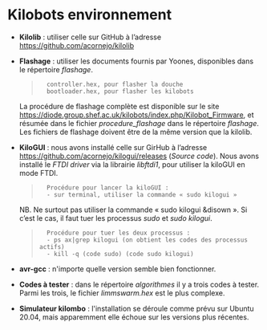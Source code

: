 ﻿# Kilobots environnement


- **Kilolib** : utiliser celle sur GitHub à l’adresse https://github.com/acornejo/kilolib  

- **Flashage** : utiliser les documents fournis par Yoones, disponibles dans le répertoire *flashage*.
	>		controller.hex, pour flasher la douche  
    >		bootloader.hex, pour flasher les kilobots  
	La procédure de flashage complète est disponible sur le site https://diode.group.shef.ac.uk/kilobots/index.php/Kilobot_Firmware, et résumée dans le fichier *procedure_flashage* dans le répertoire *flashage*. Les fichiers de flashage doivent être de la même version que la kilolib.
	
- **KiloGUI** : nous avons installé celle sur GirHub à l’adresse https://github.com/acornejo/kilogui/releases (*Source code*). Nous avons installé le *FTDI driver* via la librairie *libftdi1*, pour utiliser la kiloGUI en mode FTDI. 
	>		Procédure pour lancer la kiloGUI :
	>		- sur terminal, utiliser la commande « sudo kilogui »
	NB. Ne surtout pas utiliser la commande « sudo kilogui &disown ». Si c’est le cas, il faut tuer les processus *sudo* et *sudo kilogui*. 
	>		Procédure pour tuer les deux processus :
	>		- ps ax|grep kilogui (on obtient les codes des processus actifs)
	>		- kill -q (code sudo) (code sudo kilogui)    
	
- **avr-gcc** : n'importe quelle version semble bien fonctionner. 

- **Codes à tester** : dans le répertoire *algorithmes* il y a trois codes à tester. Parmi les trois, le fichier *limmswarm.hex* est le plus complexe.

- **Simulateur kilombo** : l'installation se déroule comme prévu sur Ubuntu 20.04, mais apparemment elle échoue sur les versions plus récentes.
